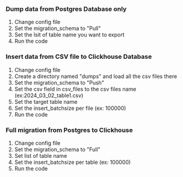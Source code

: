 ### Dump data from Postgres Database only
1. Change config file
2. Set the migration_schema to "Pull"
3. Set the lsit of table name you want to export
4. Run the code

### Insert data from CSV file to Clickhouse Database
1. Change config file
2. Create a directory named "dumps" and load all the csv files there
2. Set the migration_schema to "Push"
3. Set the csv field in csv_files to the csv files name (ex:2024_03_02_table1.csv)
4. Set the target table name
5. Set the insert_batchsize per file (ex: 100000) 
6. Run the code


### Full migration from Postgres to Clickhouse
1. Change config file
2. Set the migration_schema to "Full"
3. Set list of table name
4. Set the insert_batchsize per table (ex: 100000) 
5. Run the code


